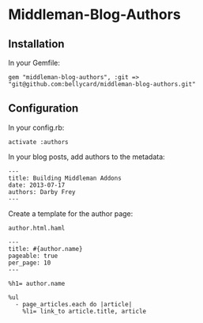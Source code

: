 # Middleman-Blog-Authors

## Installation

In your Gemfile:

```
gem "middleman-blog-authors", :git => "git@github.com:bellycard/middleman-blog-authors.git"
```

## Configuration

In your config.rb:

```
activate :authors
```

In your blog posts, add authors to the metadata:

```
---
title: Building Middleman Addons
date: 2013-07-17
authors: Darby Frey
---
```

Create a template for the author page:

`author.html.haml`

```
---
title: #{author.name}
pageable: true
per_page: 10
---

%h1= author.name

%ul
  - page_articles.each do |article|
    %li= link_to article.title, article

```